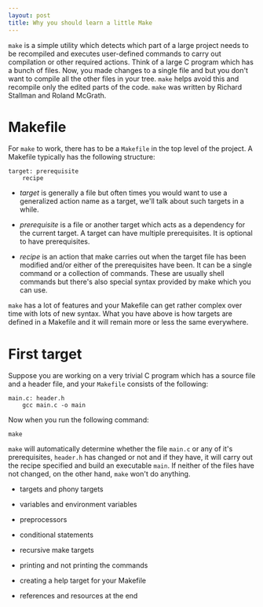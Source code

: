 ```yaml
---
layout: post
title: Why you should learn a little Make
---
```


`make` is a simple utility which detects which part of a large project needs to be recompiled and executes user-defined commands to carry out compilation or other required actions. Think of a large C program which has a bunch of files. Now, you made changes to a single file and but you don't want to compile all the other files in your tree. `make` helps avoid this and recompile only the edited parts of the code. `make` was written by Richard Stallman and Roland McGrath. 

# Makefile

For `make` to work, there has to be a `Makefile` in the top level of the project. A Makefile typically has the following structure:

```
target: prerequisite
    recipe
```

- _target_ is generally a file but often times you would want to use a generalized action name as a target, we'll talk about such targets in a while.

- _prerequisite_ is a file or another target which acts as a dependency for the current target. A target can have multiple prerequisites. It is optional to have prerequisites.

- _recipe_ is an action that make carries out when the target file has been modified and/or either of the prerequisites have been. It can be a single command or a collection of commands. These are usually shell commands but there's also special syntax provided by make which you can use.

`make` has a lot of features and your Makefile can get rather complex over time with lots of new syntax. What you have above is how targets are defined in a Makefile and it will remain more or less the same everywhere.

# First target
Suppose you are working on a very trivial C program which has a source file and a header file, and your `Makefile` consists of the following:

```
main.c: header.h
    gcc main.c -o main
```

Now when you run the following command:

```
make
```

`make` will automatically determine whether the file `main.c` or any of it's prerequisites, `header.h` has changed or not and if they have, it will carry out the recipe specified and build an executable `main`. If neither of the files have not changed, on the other hand, `make` won't do anything.

- targets and phony targets
- variables and environment variables
- preprocessors
- conditional statements
- recursive make targets
- printing and not printing the commands
- creating a help target for your Makefile

- references and resources at the end
